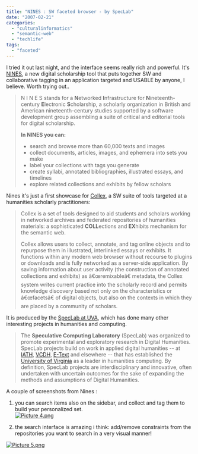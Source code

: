 ```yaml
---
title: "NINES : SW faceted browser - by SpecLab"
date: "2007-02-21"
categories: 
  - "culturalinformatics"
  - "semantic-web"
  - "techlife"
tags: 
  - "faceted"
---
```


I tried it out last night, and the interface seems really rich and powerful. It's [NINES](http://nines.org/collex), a new digital scholarship tool that puts together SW and collaborative tagging in an application targeted and USABLE by anyone, I believe. Worth trying out..

> N I N E S stands for a **N**etworked **I**nfrastructure for **N**ineteenth-century **E**lectronic **S**cholarship, a scholarly organization in British and American nineteenth-century studies supported by a software development group assembling a suite of critical and editorial tools for digital scholarship.
> 
> **In NINES you can:**
> 
> - search and browse more than 60,000 texts and images
> - collect documents, articles, images, and ephemera into sets you make
> - label your collections with tags you generate
> - create syllabi, annotated bibliographies, illustrated essays, and timelines
> - explore related collections and exhibits by fellow scholars

Nines it's just a first showcase for [Collex](http://www.patacriticism.org/collex/), a SW suite of tools targeted at a humanities scholarly practitioners:

> Collex is a set of tools designed to aid students and scholars working in networked archives and federated repositories of humanities materials: a sophisticated **COLL**ections and **EX**hibits mechanism for the semantic web.
> 
> Collex allows users to collect, annotate, and tag online objects and to repurpose them in illustrated, interlinked essays or exhibits. It functions within any modern web browser without recourse to plugins or downloads and is fully networked as a server-side application. By saving information about user activity (the construction of annotated collections and exhibits) as â€œremixableâ€ metadata, the Collex system writes current practice into the scholarly record and permits knowledge discovery based not only on the characteristics or â€œfacetsâ€ of digital objects, but also on the contexts in which they are placed by a community of scholars.

It is produced by the [SpecLab at UVA](http://www.speculativecomputing.org/), which has done many other interesting projects in humanities and computing.

> The **Speculative Computing Laboratory** (SpecLab) was organized to promote experimental and exploratory research in Digital Humanities. SpecLab projects build on work in applied digital humanities -- at [IATH](http://www.iath.virginia.edu/), [VCDH](http://www.vcdh.virginia.edu/), [E-Text](http://etext.lib.virginia.edu/) and elsewhere -- that has established the [University of Virginia](http://www.virginia.edu/) as a leader in humanities computing. By definition, SpecLab projects are interdisciplinary and innovative, often undertaken with uncertain outcomes for the sake of expanding the methods and assumptions of Digital Humanities.

A couple of screenshots from Nines :

1) you can search items also on the sidebar, and collect and tag them to build your personalized set.  
[![Picture 4.png](/media/static/blog_img/Picture%204.png)](http://people.kmi.open.ac.uk/mikele/blog/wp-content/uploads/2007/02/Picture%204.png "Picture 4.png")

2) the search interface is amazing i think: add/remove constraints from the repositories you want to search in a very visual manner!

[![Picture 5.png](/media/static/blog_img/Picture%205.png)](http://people.kmi.open.ac.uk/mikele/blog/wp-content/uploads/2007/02/Picture%205.png "Picture 5.png")
